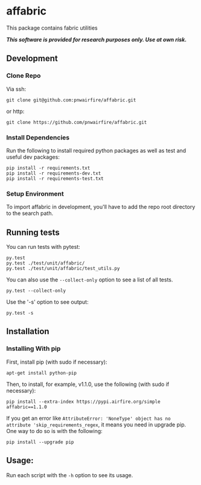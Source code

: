 # affabric

This package contains fabric utilities

***This software is provided for research purposes only. Use at own risk.***

## Development

### Clone Repo

Via ssh:

    git clone git@github.com:pnwairfire/affabric.git

or http:

    git clone https://github.com/pnwairfire/affabric.git

### Install Dependencies

Run the following to install required python packages as well
as test and useful dev packages:

    pip install -r requirements.txt
    pip install -r requirements-dev.txt
    pip install -r requirements-test.txt

### Setup Environment

To import affabric in development, you'll have to add the repo
root directory to the search path.

## Running tests

You can run tests with pytest:

    py.test
    py.test ./test/unit/affabric/
    py.test ./test/unit/affabric/test_utils.py

You can also use the ```--collect-only``` option to see a list of all tests.

    py.test --collect-only

Use the '-s' option to see output:

    py.test -s

## Installation

### Installing With pip

First, install pip (with sudo if necessary):

    apt-get install python-pip

Then, to install, for example, v1.1.0, use the following (with sudo if
necessary):

    pip install --extra-index https://pypi.airfire.org/simple affabric==1.1.0

If you get an error like    ```AttributeError: 'NoneType' object has no attribute 'skip_requirements_regex```, it means you need in upgrade pip.  One way to do so is with the following:

    pip install --upgrade pip

## Usage:

Run each script with the `-h` option to see its usage.
